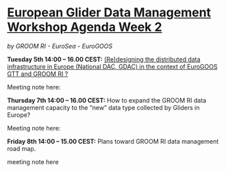 # [European Glider Data Management Workshop Agenda Week 2](https://www.groom-h2020.eu/european-glider-data-management-workshop-agenda/)
*by GROOM RI - EuroSea - EuroGOOS*

**Tuesday 5th 14:00 – 16.00 CEST:** [(Re)designing the distributed data infrastructure in Europe (National DAC, GDAC) in the context of EuroGOOS GTT and GROOM RI ?](https://github.com/OceanGlidersCommunity/meeting_notes/blob/main/2022/agenda_WS2-1.pdf)

Meeting note here:

**Thursday 7th 14:00 – 16.00 CEST:** How to expand the GROOM RI data management capacity to the “new” data type collected by Gliders in Europe?

Meeting note here:

**Friday 8th 14:00 – 15.00 CEST:** Plans toward GROOM RI data management road map.

meeting note here

